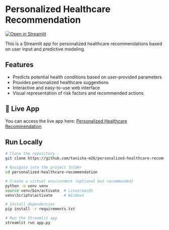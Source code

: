 # Personalized Healthcare Recommendation

[![Open in Streamlit](https://static.streamlit.io/badges/streamlit_badge_black_white.svg)](https://share.streamlit.io/tanisha-m26/personalized-healthcare-recommendation/main/app.py)

This is a Streamlit app for personalized healthcare recommendations based on user input and predictive modeling.

## Features
- Predicts potential health conditions based on user-provided parameters
- Provides personalized healthcare suggestions
- Interactive and easy-to-use web interface
- Visual representation of risk factors and recommended actions

## 🔗 Live App
You can access the live app here: [Personalized Healthcare Recommendation](https://share.streamlit.io/tanisha-m26/personalized-healthcare-recommendation/main/app.py)

## Run Locally
```bash
# Clone the repository
git clone https://github.com/tanisha-m26/personalized-healthcare-recommendation.git

# Navigate into the project folder
cd personalized-healthcare-recommendation

# Create a virtual environment (optional but recommended)
python -m venv venv
source venv/bin/activate  # Linux/macOS
venv\Scripts\activate     # Windows

# Install dependencies
pip install -r requirements.txt

# Run the Streamlit app
streamlit run app.py
